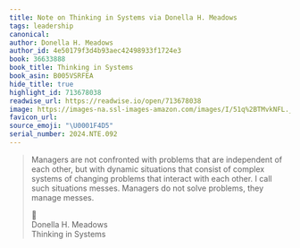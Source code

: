 ```yaml
---
title: Note on Thinking in Systems via Donella H. Meadows
tags: leadership
canonical:
author: Donella H. Meadows
author_id: 4e50179f3d4b93aec42498933f1724e3
book: 36633888
book_title: Thinking in Systems
book_asin: B005VSRFEA
hide_title: true
highlight_id: 713678038
readwise_url: https://readwise.io/open/713678038
image: https://images-na.ssl-images-amazon.com/images/I/51q%2BTMvkNFL._SL200_.jpg
favicon_url:
source_emoji: "\U0001F4D5"
serial_number: 2024.NTE.092
---
```

> Managers are not confronted with problems that are independent of each other, but with dynamic situations that consist of complex systems of changing problems that interact with each other. I call such situations messes. Managers do not solve problems, they manage messes.
> <div class="quoteback-footer"><div class="quoteback-avatar"><span class="mini-emoji"> 📕</span></div><div class="quoteback-metadata"><div class="metadata-inner"><span style="display:none">FROM:</span><div aria-label="Donella H. Meadows" class="quoteback-author"> Donella H. Meadows</div><div aria-label="Thinking in Systems" class="quoteback-title"> Thinking in Systems</div></div></div></div>